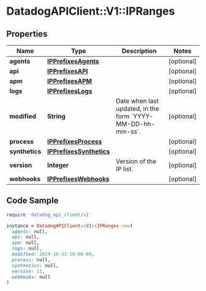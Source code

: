 # DatadogAPIClient::V1::IPRanges

## Properties

| Name | Type | Description | Notes |
| ---- | ---- | ----------- | ----- |
| **agents** | [**IPPrefixesAgents**](IPPrefixesAgents.md) |  | [optional] |
| **api** | [**IPPrefixesAPI**](IPPrefixesAPI.md) |  | [optional] |
| **apm** | [**IPPrefixesAPM**](IPPrefixesAPM.md) |  | [optional] |
| **logs** | [**IPPrefixesLogs**](IPPrefixesLogs.md) |  | [optional] |
| **modified** | **String** | Date when last updated, in the form &#x60;YYYY-MM-DD-hh-mm-ss&#x60;. | [optional] |
| **process** | [**IPPrefixesProcess**](IPPrefixesProcess.md) |  | [optional] |
| **synthetics** | [**IPPrefixesSynthetics**](IPPrefixesSynthetics.md) |  | [optional] |
| **version** | **Integer** | Version of the IP list. | [optional] |
| **webhooks** | [**IPPrefixesWebhooks**](IPPrefixesWebhooks.md) |  | [optional] |

## Code Sample

```ruby
require 'datadog_api_client/v1'

instance = DatadogAPIClient::V1::IPRanges.new(
  agents: null,
  api: null,
  apm: null,
  logs: null,
  modified: 2019-10-31-20-00-00,
  process: null,
  synthetics: null,
  version: 11,
  webhooks: null
)
```

